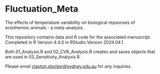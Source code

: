 # Fluctuation_Meta
The effects of temperature variability on biological repsonses of ectothermic animals - a meta-analysis.

This repository contains data and R code for the associated manuscript. 
Completed in R Version 4.4.0 in RStudio Version 2024.04.1.

Both 01_Analysis.R and 02_CVR_Analysis.R creates and saves objects that are used in 03_Sensitivity_Analysis.R. 

Please email clayton.stocker@sydney.edu.au for any inquiries.
